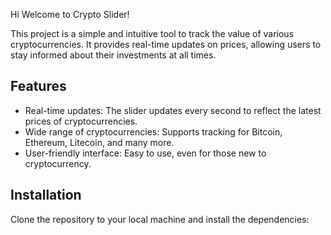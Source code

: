 Hi
Welcome to Crypto Slider!

This project is a simple and intuitive tool to track the value of various cryptocurrencies. It provides real-time updates on prices, allowing users to stay informed about their investments at all times.

## Features

- Real-time updates: The slider updates every second to reflect the latest prices of cryptocurrencies.
- Wide range of cryptocurrencies: Supports tracking for Bitcoin, Ethereum, Litecoin, and many more.
- User-friendly interface: Easy to use, even for those new to cryptocurrency.

## Installation

Clone the repository to your local machine and install the dependencies:
